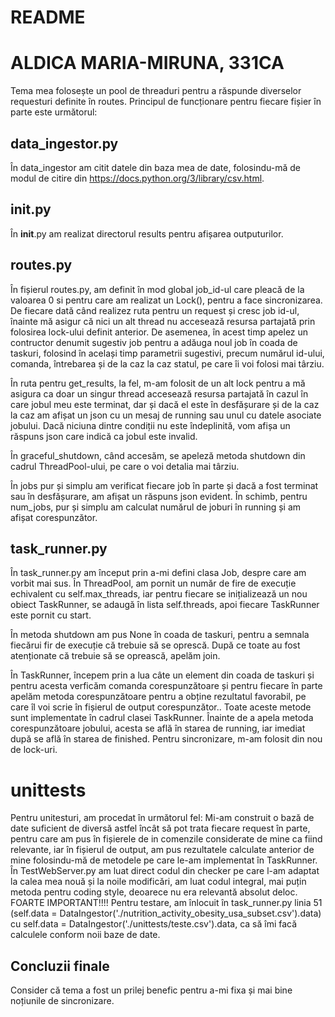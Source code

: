 # README
# ALDICA MARIA-MIRUNA, 331CA

Tema mea folosește un pool de threaduri pentru a răspunde diverselor requesturi
definite în routes.
Principul de funcționare pentru fiecare fișier în parte este următorul:

## data_ingestor.py
În data_ingestor am citit datele din baza mea de date, folosindu-mă
de modul de citire din https://docs.python.org/3/library/csv.html.

## __init__.py
În __init__.py am realizat directorul results pentru afișarea outputurilor.

## routes.py
În fișierul routes.py, am definit în mod global job_id-ul care pleacă de la
valoarea 0 si pentru care am realizat un Lock(), pentru a face sincronizarea.
De fiecare dată când realizez ruta pentru un request și cresc job id-ul,
înainte mă asigur că nici un alt thread nu accesează resursa partajată
prin folosirea lock-ului definit anterior. De asemenea, în acest timp
apelez un contructor denumit sugestiv job pentru a adăuga noul job în 
coada de taskuri, folosind în același timp parametrii sugestivi, precum
numărul id-ului, comanda, întrebarea și de la caz la caz statul, pe care
îi voi folosi mai târziu.

În ruta pentru get_results, la fel, m-am folosit de un alt lock pentru
a mă asigura ca doar un singur thread accesează resursa partajată în
cazul în care jobul meu este terminat, dar și dacă el este în desfășurare
și de la caz la caz am afișat un json cu un mesaj de running sau unul
cu datele asociate jobului. Dacă niciuna dintre condiții nu este 
îndeplinită, vom afișa un răspuns json care indică ca jobul este invalid.

În graceful_shutdown, când accesăm, se apeleză metoda shutdown din
cadrul ThreadPool-ului, pe care o voi detalia mai târziu.

În jobs pur și simplu am verificat fiecare job în parte și dacă a
fost terminat sau în desfășurare, am afișat un răspuns json evident.
În schimb, pentru num_jobs, pur și simplu am calculat numărul
de joburi în running și am afișat corespunzător. 

## task_runner.py
În task_runner.py am început prin a-mi defini clasa Job, despre care am vorbit
mai sus. În ThreadPool, am pornit un număr de fire de execuție echivalent cu
self.max_threads, iar pentru fiecare se inițializează un nou obiect TaskRunner,
se adaugă în lista self.threads, apoi fiecare TaskRunner este pornit cu start. 

În metoda shutdown am pus None în coada de taskuri, pentru a semnala fiecărui
fir de execuție că trebuie să se oprescă. După ce toate au fost atenționate
că trebuie să se oprească, apelăm join.

În TaskRunner, începem prin a lua câte un element din coada de taskuri și pentru
acesta verficăm comanda corespunzătoare și pentru fiecare în parte apelăm metoda
corespunzătoare pentru a obține rezultatul favorabil, pe care îl voi scrie în
fișierul de output corespunzător.. Toate aceste metode sunt implementate în cadrul 
clasei TaskRunner. Înainte de a apela metoda corespunzătoare jobului, acesta se află 
în starea de running, iar imediat după se află în starea de finished. Pentru 
sincronizare, m-am folosit din nou de lock-uri.

# unittests
Pentru unitesturi, am procedat în următorul fel: Mi-am construit o bază de date
suficient de diversă astfel încât să pot trata fiecare request în parte, pentru care
am pus în fișierele de in comenzile considerate de mine ca fiind relevante,
iar în fișierul de output, am pus rezultatele calculate anterior de mine folosindu-mă de metodele pe care le-am implementat în TaskRunner. 
În TestWebServer.py am luat direct codul din checker pe care l-am adaptat
la calea mea nouă și la noile modificări, am luat codul integral, mai 
puțin metoda pentru coding style, deoarece nu era relevantă absolut deloc.
FOARTE IMPORTANT!!!! Pentru testare, am înlocuit în task_runner.py 
linia 51 (self.data = DataIngestor('./nutrition_activity_obesity_usa_subset.csv').data)
cu self.data = DataIngestor('./unittests/teste.csv').data,
ca să îmi facă calculele conform noii baze de date.

## Concluzii finale
Consider că tema a fost un prilej benefic pentru a-mi fixa și
mai bine noțiunile de sincronizare.